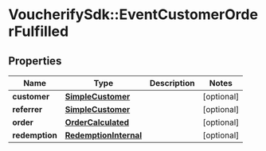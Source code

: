 # VoucherifySdk::EventCustomerOrderFulfilled

## Properties

| Name | Type | Description | Notes |
| ---- | ---- | ----------- | ----- |
| **customer** | [**SimpleCustomer**](SimpleCustomer.md) |  | [optional] |
| **referrer** | [**SimpleCustomer**](SimpleCustomer.md) |  | [optional] |
| **order** | [**OrderCalculated**](OrderCalculated.md) |  | [optional] |
| **redemption** | [**RedemptionInternal**](RedemptionInternal.md) |  | [optional] |

